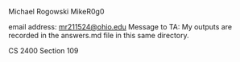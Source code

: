 Michael Rogowski
MikeR0g0

email address: mr211524@ohio.edu
Message to TA: My outputs are recorded in the answers.md file in this same directory.

CS 2400 Section 109
